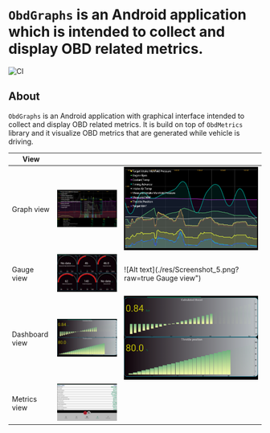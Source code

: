 # `ObdGraphs` is an Android application which is intended to collect and display OBD related metrics.

![CI](https://github.com/tzebrowski/ObdGraphs/actions/workflows/build.yml/badge.svg)

## About

`ObdGraphs` is an Android application with graphical interface intended to collect and display OBD
related metrics. It is build on top of `ObdMetrics` library and it visualize OBD metrics that are
generated while vehicle is driving.

| View    |           | |
| ------------ | ---- | ---- |
| Graph view   |   ![Alt text](./res/Screenshot_2.png?raw=true "Graph view")   | ![Alt text](./res/Screenshot_6.png?raw=true "Graph view") |
| Gauge view |    ![Alt text](./res/Screenshot_3.png?raw=true "Gauge view")  | ![Alt text](./res/Screenshot_5.png?raw=true Gauge view") |
| Dashboard view    |     ![Alt text](./res/Screenshot_1.png?raw=true "Dashboard view") |![Alt text](./res/Screenshot_1.png?raw=true "Tiles view") |
| Metrics view |    ![Alt text](./res/Screenshot_4.png?raw=true "Gauge view")  | |

